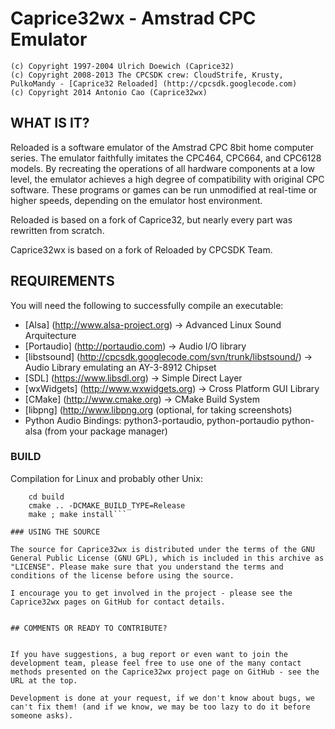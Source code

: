 # Caprice32wx - Amstrad CPC Emulator

```
(c) Copyright 1997-2004 Ulrich Doewich (Caprice32)
(c) Copyright 2008-2013 The CPCSDK crew: CloudStrife, Krusty, PulkoMandy - [Caprice32 Reloaded] (http://cpcsdk.googlecode.com)
(c) Copyright 2014 Antonio Cao (Caprice32wx)
```

## WHAT IS IT?

Reloaded is a software emulator of the Amstrad CPC 8bit home computer series. The emulator faithfully imitates the CPC464, CPC664, and CPC6128 models. By recreating the operations of all hardware components at a low level, the emulator achieves a high degree of compatibility with original CPC software. These programs or games can be run unmodified at real-time or higher speeds, depending on the emulator host environment.

Reloaded is based on a fork of Caprice32, but nearly every part was rewritten from scratch.

Caprice32wx is based on a fork of Reloaded by CPCSDK Team.




## REQUIREMENTS

You will need the following to successfully compile an executable:

 - [Alsa] (http://www.alsa-project.org) -> Advanced Linux Sound Arquitecture
 - [Portaudio] (http://portaudio.com) -> Audio I/O library
 - [libstsound] (http://cpcsdk.googlecode.com/svn/trunk/libstsound/) -> Audio Library emulating an AY-3-8912 Chipset
 - [SDL] (https://www.libsdl.org) -> Simple Direct Layer
 - [wxWidgets] (http://www.wxwidgets.org) -> Cross Platform GUI Library
 - [CMake] (http://www.cmake.org) -> CMake Build System
 - [libpng] (http://www.libpng.org (optional, for taking screenshots)
 - Python Audio Bindings: python3-portaudio, python-portaudio python-alsa (from your package manager)


### BUILD

Compilation for Linux and probably other Unix:

```	mkdir build
	cd build
	cmake .. -DCMAKE_BUILD_TYPE=Release
	make ; make install```

### USING THE SOURCE

The source for Caprice32wx is distributed under the terms of the GNU General Public License (GNU GPL), which is included in this archive as "LICENSE". Please make sure that you understand the terms and conditions of the license before using the source.

I encourage you to get involved in the project - please see the Caprice32wx pages on GitHub for contact details.


## COMMENTS OR READY TO CONTRIBUTE?


If you have suggestions, a bug report or even want to join the development team, please feel free to use one of the many contact methods presented on the Caprice32wx project page on GitHub - see the URL at the top.

Development is done at your request, if we don't know about bugs, we can't fix them! (and if we know, we may be too lazy to do it before someone asks).
